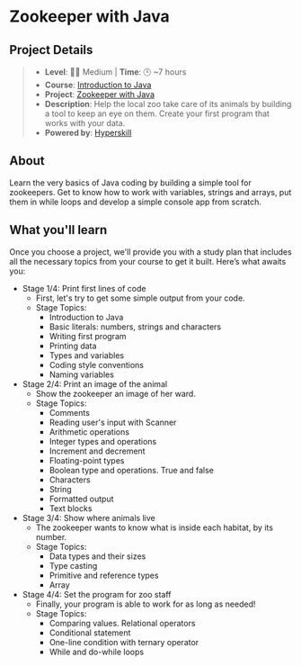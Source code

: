 # Zookeeper with Java

## Project Details
> - **Level**: 🌟🌟 Medium | **Time**: 🕒 ~7 hours
> - **Course**: [Introduction to Java](https://hyperskill.org/courses/8-introduction-to-java)
> - **Project**: [Zookeeper with Java](https://hyperskill.org/projects/229?track=8)
> - **Description**: Help the local zoo take care of its animals by building a tool to keep an eye on them. 
Create your first program that works with your data.
> - **Powered by**: [Hyperskill](https://hyperskill.org/)

## About
Learn the very basics of Java coding by building a simple tool for zookeepers. Get to know how to work with variables, 
strings and arrays, put them in while loops and develop a simple console app from scratch.

## What you'll learn
Once you choose a project, we'll provide you with a study plan that includes all the necessary topics from your course 
to get it built. Here’s what awaits you:

- Stage 1/4: Print first lines of code
  - First, let's try to get some simple output from your code.
  - Stage Topics:
    - Introduction to Java
    - Basic literals: numbers, strings and characters
    - Writing first program
    - Printing data
    - Types and variables
    - Coding style conventions
    - Naming variables
- Stage 2/4: Print an image of the animal
  - Show the zookeeper an image of her ward.
  - Stage Topics:
    - Comments
    - Reading user's input with Scanner
    - Arithmetic operations
    - Integer types and operations
    - Increment and decrement
    - Floating-point types
    - Boolean type and operations. True and false
    - Characters
    - String
    - Formatted output
    - Text blocks
- Stage 3/4: Show where animals live
  - The zookeeper wants to know what is inside each habitat, by its number.
  - Stage Topics:
    - Data types and their sizes
    - Type casting
    - Primitive and reference types
    - Array
- Stage 4/4: Set the program for zoo staff
  - Finally, your program is able to work for as long as needed!
  - Stage Topics:
    - Comparing values. Relational operators
    - Conditional statement
    - One-line condition with ternary operator
    - While and do-while loops